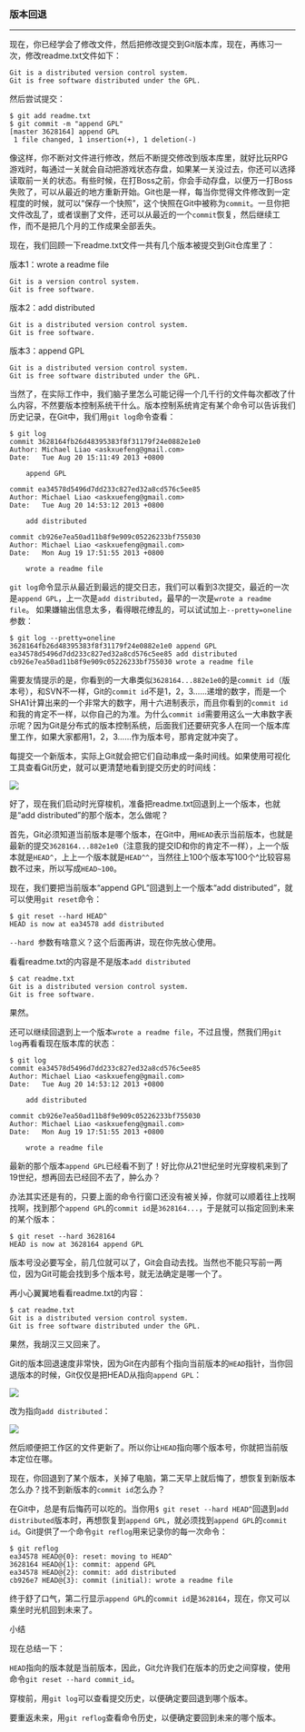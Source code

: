 ### 版本回退

-----------------
现在，你已经学会了修改文件，然后把修改提交到Git版本库，现在，再练习一次，修改readme.txt文件如下：
```
Git is a distributed version control system.
Git is free software distributed under the GPL.
```
然后尝试提交：
```
$ git add readme.txt
$ git commit -m "append GPL"
[master 3628164] append GPL
 1 file changed, 1 insertion(+), 1 deletion(-)
 ```
像这样，你不断对文件进行修改，然后不断提交修改到版本库里，就好比玩RPG游戏时，每通过一关就会自动把游戏状态存盘，如果某一关没过去，你还可以选择读取前一关的状态。有些时候，在打Boss之前，你会手动存盘，以便万一打Boss失败了，可以从最近的地方重新开始。Git也是一样，每当你觉得文件修改到一定程度的时候，就可以“保存一个快照”，这个快照在Git中被称为```commit```。一旦你把文件改乱了，或者误删了文件，还可以从最近的一个```commit```恢复，然后继续工作，而不是把几个月的工作成果全部丢失。

现在，我们回顾一下readme.txt文件一共有几个版本被提交到Git仓库里了：

版本1：wrote a readme file
```
Git is a version control system.
Git is free software.
```
版本2：add distributed
```
Git is a distributed version control system.
Git is free software.
```
版本3：append GPL
```
Git is a distributed version control system.
Git is free software distributed under the GPL.
```
当然了，在实际工作中，我们脑子里怎么可能记得一个几千行的文件每次都改了什么内容，不然要版本控制系统干什么。版本控制系统肯定有某个命令可以告诉我们历史记录，在Git中，我们用```git log```命令查看：
```
$ git log
commit 3628164fb26d48395383f8f31179f24e0882e1e0
Author: Michael Liao <askxuefeng@gmail.com>
Date:   Tue Aug 20 15:11:49 2013 +0800

    append GPL

commit ea34578d5496d7dd233c827ed32a8cd576c5ee85
Author: Michael Liao <askxuefeng@gmail.com>
Date:   Tue Aug 20 14:53:12 2013 +0800

    add distributed

commit cb926e7ea50ad11b8f9e909c05226233bf755030
Author: Michael Liao <askxuefeng@gmail.com>
Date:   Mon Aug 19 17:51:55 2013 +0800

    wrote a readme file
```
```git log```命令显示从最近到最远的提交日志，我们可以看到3次提交，最近的一次是```append GPL```，上一次是```add distributed```，最早的一次是```wrote a readme file```。
如果嫌输出信息太多，看得眼花缭乱的，可以试试加上```--pretty=oneline```参数：
```
$ git log --pretty=oneline
3628164fb26d48395383f8f31179f24e0882e1e0 append GPL
ea34578d5496d7dd233c827ed32a8cd576c5ee85 add distributed
cb926e7ea50ad11b8f9e909c05226233bf755030 wrote a readme file
```
需要友情提示的是，你看到的一大串类似```3628164...882e1e0```的是```commit id```（版本号），和SVN不一样，Git的```commit id```不是1，2，3……递增的数字，而是一个SHA1计算出来的一个非常大的数字，用十六进制表示，而且你看到的```commit id```和我的肯定不一样，以你自己的为准。为什么```commit id```需要用这么一大串数字表示呢？因为Git是分布式的版本控制系统，后面我们还要研究多人在同一个版本库里工作，如果大家都用1，2，3……作为版本号，那肯定就冲突了。

每提交一个新版本，实际上Git就会把它们自动串成一条时间线。如果使用可视化工具查看Git历史，就可以更清楚地看到提交历史的时间线：


![](image/git-log-timeline.jpg)

好了，现在我们启动时光穿梭机，准备把readme.txt回退到上一个版本，也就是“add distributed”的那个版本，怎么做呢？

首先，Git必须知道当前版本是哪个版本，在Git中，用```HEAD```表示当前版本，也就是最新的提交```3628164...882e1e0```（注意我的提交ID和你的肯定不一样），上一个版本就是```HEAD^```，上上一个版本就是```HEAD^^```，当然往上100个版本写100个^比较容易数不过来，所以写成```HEAD~100```。

现在，我们要把当前版本“append GPL”回退到上一个版本“add distributed”，就可以使用```git reset```命令：
```
$ git reset --hard HEAD^
HEAD is now at ea34578 add distributed
```
```--hard ```参数有啥意义？这个后面再讲，现在你先放心使用。

看看readme.txt的内容是不是版本```add distributed```
```
$ cat readme.txt
Git is a distributed version control system.
Git is free software.
```
果然。

还可以继续回退到上一个版本```wrote a readme file```，不过且慢，然我们用```git log```再看看现在版本库的状态：
```
$ git log
commit ea34578d5496d7dd233c827ed32a8cd576c5ee85
Author: Michael Liao <askxuefeng@gmail.com>
Date:   Tue Aug 20 14:53:12 2013 +0800

    add distributed

commit cb926e7ea50ad11b8f9e909c05226233bf755030
Author: Michael Liao <askxuefeng@gmail.com>
Date:   Mon Aug 19 17:51:55 2013 +0800

    wrote a readme file
 ```
最新的那个版本```append GPL```已经看不到了！好比你从21世纪坐时光穿梭机来到了19世纪，想再回去已经回不去了，肿么办？

办法其实还是有的，只要上面的命令行窗口还没有被关掉，你就可以顺着往上找啊找啊，找到那个```append GPL```的```commit id```是```3628164...```，于是就可以指定回到未来的某个版本：
```
$ git reset --hard 3628164
HEAD is now at 3628164 append GPL
```
版本号没必要写全，前几位就可以了，Git会自动去找。当然也不能只写前一两位，因为Git可能会找到多个版本号，就无法确定是哪一个了。

再小心翼翼地看看readme.txt的内容：
```
$ cat readme.txt
Git is a distributed version control system.
Git is free software distributed under the GPL.
```
果然，我胡汉三又回来了。

Git的版本回退速度非常快，因为Git在内部有个指向当前版本的```HEAD```指针，当你回退版本的时候，Git仅仅是把HEAD从指向```append GPL```：

![](image/git-head.jpg)

改为指向```add distributed```：

![](image/git-head-move.jpg)

然后顺便把工作区的文件更新了。所以你让```HEAD```指向哪个版本号，你就把当前版本定位在哪。


 现在，你回退到了某个版本，关掉了电脑，第二天早上就后悔了，想恢复到新版本怎么办？找不到新版本的```commit id```怎么办？

在Git中，总是有后悔药可以吃的。当你用```$ git reset --hard HEAD^```回退到```add distributed```版本时，再想恢复到```append GPL```，就必须找到```append GPL```的```commit id```。Git提供了一个命令```git reflog```用来记录你的每一次命令：
```
$ git reflog
ea34578 HEAD@{0}: reset: moving to HEAD^
3628164 HEAD@{1}: commit: append GPL
ea34578 HEAD@{2}: commit: add distributed
cb926e7 HEAD@{3}: commit (initial): wrote a readme file
```
终于舒了口气，第二行显示```append GPL```的```commit id```是```3628164```，现在，你又可以乘坐时光机回到未来了。

小结

现在总结一下：

```HEAD```指向的版本就是当前版本，因此，Git允许我们在版本的历史之间穿梭，使用命令```git reset --hard commit_id```。

穿梭前，用```git log```可以查看提交历史，以便确定要回退到哪个版本。

要重返未来，用```git reflog```查看命令历史，以便确定要回到未来的哪个版本。